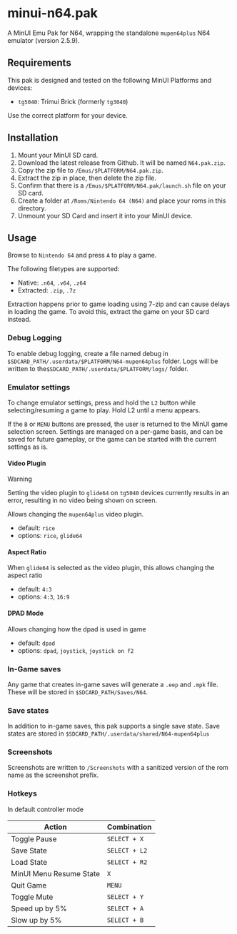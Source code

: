 # minui-n64.pak

A MinUI Emu Pak for N64, wrapping the standalone `mupen64plus` N64 emulator (version 2.5.9).

## Requirements

This pak is designed and tested on the following MinUI Platforms and devices:

- `tg5040`: Trimui Brick (formerly `tg3040`)

Use the correct platform for your device.

## Installation

1. Mount your MinUI SD card.
2. Download the latest release from Github. It will be named `N64.pak.zip`.
3. Copy the zip file to `/Emus/$PLATFORM/N64.pak.zip`.
4. Extract the zip in place, then delete the zip file.
5. Confirm that there is a `/Emus/$PLATFORM/N64.pak/launch.sh` file on your SD card.
6. Create a folder at `/Roms/Nintendo 64 (N64)` and place your roms in this directory.
7. Unmount your SD Card and insert it into your MinUI device.

## Usage

Browse to `Nintendo 64` and press `A` to play a game.

The following filetypes are supported:

- Native: `.n64`, `.v64`, `.z64`
- Extracted: `.zip`, `.7z`

Extraction happens prior to game loading using 7-zip and can cause delays in loading the game. To avoid this, extract the game on your SD card instead.

### Debug Logging

To enable debug logging, create a file named debug in `$SDCARD_PATH/.userdata/$PLATFORM/N64-mupen64plus` folder. Logs will be written to the`$SDCARD_PATH/.userdata/$PLATFORM/logs/` folder.

### Emulator settings

To change emulator settings, press and hold the `L2` button while selecting/resuming a game to play. Hold L2 until a menu appears.

If the `B` or `MENU` buttons are pressed, the user is returned to the MinUI game selection screen. Settings are managed on a per-game basis, and can be saved for future gameplay, or the game can be started with the current settings as is.

#### Video Plugin

> [!WARNING]
> Setting the video plugin to `glide64` on `tg5040` devices currently results in an error, resulting in no video being shown on screen.

Allows changing the `mupen64plus` video plugin.

- default: `rice`
- options: `rice`, `glide64`

#### Aspect Ratio

When `glide64` is selected as the video plugin, this allows changing the aspect ratio

- default: `4:3`
- options: `4:3`, `16:9`

#### DPAD Mode

Allows changing how the dpad is used in game

- default: `dpad`
- options: `dpad`, `joystick`, `joystick on f2`

### In-Game saves

Any game that creates in-game saves will generate a `.eep` and `.mpk` file. These will be stored in `$SDCARD_PATH/Saves/N64`.

### Save states

In addition to in-game saves, this pak supports a single save state. Save states are stored in `$SDCARD_PATH/.userdata/shared/N64-mupen64plus`

### Screenshots

Screenshots are written to `/Screenshots` with a sanitized version of the rom name as the screenshot prefix.

### Hotkeys

In default controller mode

| Action                  | Combination   |
|-------------------------|---------------|
| Toggle Pause            | `SELECT + X`  |
| Save State              | `SELECT + L2` |
| Load State              | `SELECT + R2` |
| MinUI Menu Resume State | `X`           |
| Quit Game               | `MENU`        |
| Toggle Mute             | `SELECT + Y`  |
| Speed up by 5%          | `SELECT + A`  |
| Slow up by 5%           | `SELECT + B`  |
